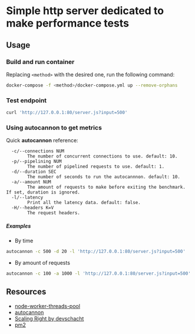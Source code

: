# Simple http server dedicated to make performance tests

## Usage

### Build and run container
Replacing `<method>` with the desired one, run the following command:
```sh
docker-compose -f <method>/docker-compose.yml up --remove-orphans
```
### Test endpoint
```sh
curl 'http://127.0.0.1:80/server.js?input=500'
```

### Using autocannon to get metrics
Quick __autocannon__ reference:
```
  -c/--connections NUM
        The number of concurrent connections to use. default: 10.
  -p/--pipelining NUM
        The number of pipelined requests to use. default: 1.
  -d/--duration SEC
        The number of seconds to run the autocannnon. default: 10.
  -a/--amount NUM
        The amount of requests to make before exiting the benchmark. If set, duration is ignored.
  -l/--latency
        Print all the latency data. default: false.
  -H/--headers K=V
        The request headers.
```
##### Examples
- By time
```sh
autocannon -c 500 -d 20 -l 'http://127.0.0.1:80/server.js?input=500'
```
- By amount of requests
```sh
autocannon -c 100 -a 1000 -l 'http://127.0.0.1:80/server.js?input=500'
```

## Resources
* [node-worker-threads-pool](https://github.com/SUCHMOKUO/node-worker-threads-pool)
* [autocannon](https://github.com/mcollina/autocannon)
* [Scaling Right by devschacht](https://www.youtube.com/watch?v=K2bZ4alJUkA&t=526s)
* [pm2](https://github.com/Unitech/pm2)
